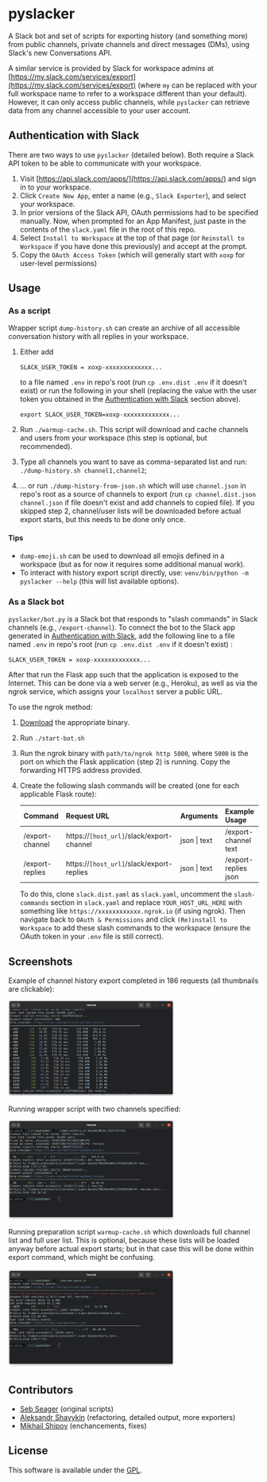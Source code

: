 # pyslacker

A Slack bot and set of scripts for exporting history (and something more) from public channels, private channels and direct messages (DMs), using Slack's new Conversations API.

A similar service is provided by Slack for workspace admins at [https://my.slack.com/services/export](https://my.slack.com/services/export) (where `my` can be replaced with your full workspace name to refer to a workspace different than your default). However, it can only access public channels, while `pyslacker` can retrieve data from any channel accessible to your user account.

## Authentication with Slack

There are two ways to use `pyslacker` (detailed below). Both require a Slack API token to be able to communicate with your workspace.

1. Visit [https://api.slack.com/apps/](https://api.slack.com/apps/) and sign in to your workspace.
2. Click `Create New App`, enter a name (e.g., `Slack Exporter`), and select your workspace.
3. In prior versions of the Slack API, OAuth permissions had to be specified manually. Now, when prompted for an App Manifest, just paste in the contents of the `slack.yaml` file in the root of this repo.
4. Select `Install to Workspace` at the top of that page (or `Reinstall to Workspace` if you have done this previously) and accept at the prompt.
5. Copy the `OAuth Access Token` (which will generally start with `xoxp` for user-level permissions)

## Usage

### As a script

Wrapper script `dump-history.sh` can create an archive of all accessible conversation history with all replies in your workspace.

1. Either add 

    ```text
    SLACK_USER_TOKEN = xoxp-xxxxxxxxxxxxx...
    ```
    
    to a file named `.env` in repo's root (run `cp .env.dist .env` if it doesn't exist) or run the following in your shell (replacing the value with the user token you obtained in the [Authentication with Slack](#authentication-with-slack) section above).

    ```shell script
    export SLACK_USER_TOKEN=xoxp-xxxxxxxxxxxxx...
    ```

2. Run `./warmup-cache.sh`. This script will download and cache channels and users from your workspace (this step is optional, but recommended).
3. Type all channels you want to save as comma-separated list and run: `./dump-history.sh channel1,channel2`; 
4. ... or run `./dump-history-from-json.sh` which will use `channel.json` in repo's root as a source of channels to export (run `cp channel.dist.json channel.json` if file doesn't exist and add channels to copied file). If you skipped step 2, channel/user lists will be downloaded before actual export starts, but this needs to be done only once.

#### Tips

* `dump-emoji.sh` can be used to download all emojis defined in a workspace (but as for now it requires some additional manual work).
* To interact with history export script directly, use: `venv/bin/python -m pyslacker --help` (this will list available options).

### As a Slack bot

`pyslacker/bot.py` is a Slack bot that responds to "slash commands" in Slack channels (e.g., `/export-channel`). To connect the bot to the Slack app generated in [Authentication with Slack](#authentication-with-slack), add the following line to a file named `.env` in repo's root (run `cp .env.dist .env` if it doesn't exist) :

```text
SLACK_USER_TOKEN = xoxp-xxxxxxxxxxxxx...
``` 

After that run the Flask app such that the application is exposed to the Internet. This can be done via a web server (e.g., Heroku), as well as via the ngrok service, which assigns your `localhost` server a public URL.

To use the ngrok method:

1. [Download](https://ngrok.com/download) the appropriate binary.
2. Run `./start-bot.sh`
3. Run the ngrok binary with `path/to/ngrok http 5000`, where `5000` is the port on which the Flask application (step 2) is running. Copy the forwarding HTTPS address provided.

4. Create the following slash commands will be created (one for each applicable Flask route):

    | Command         | Request URL                               | Arguments    | Example Usage        |
    |-----------------|-------------------------------------------|--------------|----------------------|
    | /export-channel | https://`[host_url]`/slack/export-channel | json \| text | /export-channel text |
    | /export-replies | https://`[host_url]`/slack/export-replies | json \| text | /export-replies json |

    To do this, clone `slack.dist.yaml` as `slack.yaml`, uncomment the `slash-commands` section in `slack.yaml` and replace `YOUR_HOST_URL_HERE` with something like `https://xxxxxxxxxxxx.ngrok.io` (if using ngrok). Then navigate back to `OAuth & Permissions` and click `(Re)install to Workspace` to add these slash commands to the workspace (ensure the OAuth token in your `.env` file is still correct).

## Screenshots

Example of channel history export completed in 186 requests (all thumbnails are clickable):

<img src="doc/screen1.png" alt="screenshot" width="66%">
  
Running wrapper script with two channels specified:

<img src="doc/screen2.png" alt="screenshot" width="66%">

Running preparation script <code>warmup-cache.sh</code> which downloads full channel list and full user list. This is optional, because these lists will be loaded anyway before actual export starts; but in that case this will be done within export command, which might be confusing. 

<img src="doc/screen3.png" alt="screenshot" width="66%"> 

## Contributors

* [Seb Seager](https://github.com/sebseager) (original scripts)
* [Aleksandr Shavykin](https://github.com/delameter) (refactoring, detailed output, more exporters)
* [Mikhail Shipov](https://github.com/SkReD) (enchancements, fixes)

## License

This software is available under the [GPL](LICENSE).
